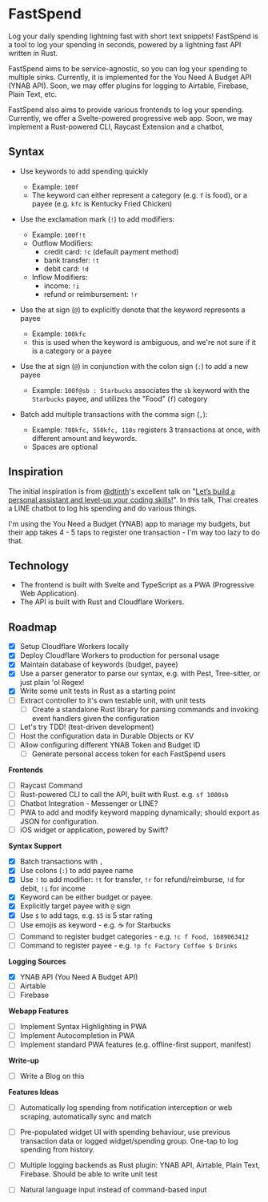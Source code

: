 # FastSpend

Log your daily spending lightning fast with short text snippets! FastSpend is a tool to log your spending in seconds, powered by a lightning fast API written in Rust.

FastSpend aims to be service-agnostic, so you can log your spending to multiple sinks. Currently, it is implemented for the You Need A Budget API (YNAB API). Soon, we may offer plugins for logging to Airtable, Firebase, Plain Text, etc.

FastSpend also aims to provide various frontends to log your spending. Currently, we offer a Svelte-powered progressive web app. Soon, we may implement a Rust-powered CLI, Raycast Extension and a chatbot, 

## Syntax

- Use keywords to add spending quickly
  - Example: `100f`
  - The keyword can either represent a category (e.g. `f` is food), or a payee (e.g. `kfc` is Kentucky Fried Chicken)

- Use the exclamation mark (`!`) to add modifiers:
  - Example: `100f!t`
  - Outflow Modifiers:
    - credit card: `!c` (default payment method)
    - bank transfer: `!t`
    - debit card: `!d`
  - Inflow Modifiers:
    - income: `!i`
    - refund or reimbursement: `!r`

- Use the at sign (`@`) to explicitly denote that the keyword represents a payee
  - Example: `100kfc`
  - this is used when the keyword is ambiguous, and we're not sure if it is a category or a payee

- Use the at sign (`@`) in conjunction with the colon sign (`:`) to add a new payee
  - Example: `100f@sb : Starbucks` associates the `sb` keyword with the `Starbucks` payee, and utilizes the "Food" (`f`) category

- Batch add multiple transactions with the comma sign (`,`):
  - Example: `780kfc, 550kfc, 110s` registers 3 transactions at once, with different amount and keywords.
  - Spaces are optional

## Inspiration

The initial inspiration is from [@dtinth](https://dt.in.th)'s excellent talk on "[Let’s build a personal assistant and level-up your coding skills!](https://dt.in.th/personal-assistant.html)". In this talk, Thai creates a LINE chatbot to log his spending and do various things.

I'm using the You Need a Budget (YNAB) app to manage my budgets, but their app takes 4 - 5 taps to register one transaction - I'm way too lazy to do that.

## Technology

- The frontend is built with Svelte and TypeScript as a PWA (Progressive Web Application).
- The API is built with Rust and Cloudflare Workers.


## Roadmap

- [x] Setup Cloudflare Workers locally
- [x] Deploy Cloudflare Workers to production for personal usage
- [x] Maintain database of keywords (budget, payee)
- [x] Use a parser generator to parse our syntax, e.g. with Pest, Tree-sitter, or just plain 'ol Regex!
- [x] Write some unit tests in Rust as a starting point
- [ ] Extract controller to it's own testable unit, with unit tests
  - [ ] Create a standalone Rust library for parsing commands and invoking event handlers given the configuration
- [ ] Let's try TDD! (test-driven development)
- [ ] Host the configuration data in Durable Objects or KV
- [ ] Allow configuring different YNAB Token and Budget ID
  - [ ] Generate personal access token for each FastSpend users

**Frontends**
- [ ] Raycast Command
- [ ] Rust-powered CLI to call the API, built with Rust. e.g. `sf 1000sb`
- [ ] Chatbot Integration - Messenger or LINE?
- [ ] PWA to add and modify keyword mapping dynamically; should export as JSON for configuration.
- [ ] iOS widget or application, powered by Swift?

**Syntax Support**
- [x] Batch transactions with `,`
- [x] Use colons (`:`) to add payee name
- [x] Use `!` to add modifier: `!t` for transfer, `!r` for refund/reimburse, `!d` for debit, `!i` for income
- [x] Keyword can be either budget or payee.
- [x] Explicitly target payee with `@` sign
- [x] Use `$` to add tags, e.g. `$5` is 5 star rating
- [ ] Use emojis as keyword - e.g. ☕️ for Starbucks
- [ ] Command to register budget categories - e.g. `!c f Food, 1689063412`
- [ ] Command to register payee - e.g. `!p fc Factory Coffee $ Drinks`

**Logging Sources**
- [x] YNAB API (You Need A Budget API)
- [ ] Airtable
- [ ] Firebase

**Webapp Features**
- [ ] Implement Syntax Highlighting in PWA
- [ ] Implement Autocompletion in PWA
- [ ] Implement standard PWA features (e.g. offline-first support, manifest)

**Write-up**
- [ ] Write a Blog on this

**Features Ideas**
- [ ] Automatically log spending from notification interception or web scraping, automatically sync and match
- [ ] Pre-populated widget UI with spending behaviour, use previous transaction data or logged widget/spending group. One-tap to log spending from history.
- [ ] Multiple logging backends as Rust plugin: YNAB API, Airtable, Plain Text, Firebase. Should be able to write unit test
- [ ] Natural language input instead of command-based input


